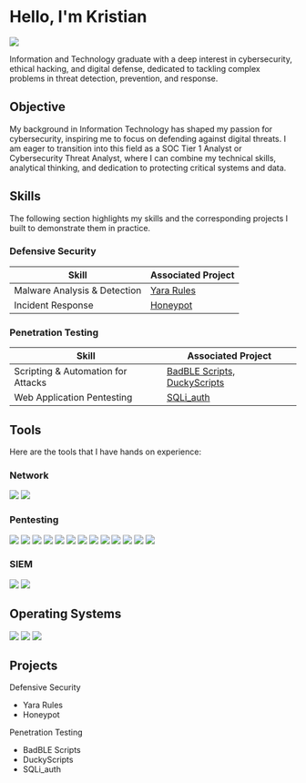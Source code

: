 # Hello, I'm Kristian
<a href="https://linkedin.com/in/kristian-jefte-santos-86b93a289"><img src="https://img.shields.io/badge/-LinkedIn-0072b1?&style=for-the-badge&logo=linkedin&logoColor=white" /></a>



Information and Technology graduate with a deep interest in cybersecurity, ethical hacking, and digital defense, dedicated to tackling complex problems in threat detection, prevention, and response.

## Objective


My background in Information Technology has shaped my passion for cybersecurity, inspiring me to focus on defending against digital threats. I am eager to transition into this field as a SOC Tier 1 Analyst or Cybersecurity Threat Analyst, where I can combine my technical skills, analytical thinking, and dedication to protecting critical systems and data.

## Skills
The following section highlights my skills and the corresponding projects I built to demonstrate them in practice.

### Defensive Security

| Skill                                         | Associated Project         |
|-----------------------------------------------|----------------------------|
| Malware Analysis & Detection |         <a href="https://google.com">Yara Rules</a>|
| Incident Response | <a href="https://google.com">Honeypot</a>|

### Penetration Testing
| Skill                                         | Associated Project         |
|-----------------------------------------------|----------------------------|
| Scripting & Automation for Attacks | <a href="https://google.com">BadBLE Scripts, </a><a href="https://google.com">DuckyScripts</a>|
| Web Application Pentesting | <a href="https://google.com">SQLi_auth</a>|



## Tools
Here are the tools that I have hands on experience:

### Network
<div>
    <img src="https://img.shields.io/badge/-Wireshark-1679A7?&style=for-the-badge&logo=Wireshark&logoColor=white" />
    <img src="https://img.shields.io/badge/-Nmap-4682B4?&style=for-the-badge&logo=nmap&logoColor=white" />    
</div>

### Pentesting
<div>
     <img src="https://img.shields.io/badge/-Nmap-4682B4?&style=for-the-badge&logo=nmap&logoColor=white" />
     <img src="https://img.shields.io/badge/-Wireshark-1679A7?&style=for-the-badge&logo=Wireshark&logoColor=white" />
     <img src="https://img.shields.io/badge/Aircrack-ng-008ECE?style=for-the-badge&logo=aircrack-ng&logoColor=white" />
     <img src="https://img.shields.io/badge/Kismet-2A2F36?style=for-the-badge&logo=kismet&logoColor=white" />
     <img src="https://img.shields.io/badge/Wifite-0E4D92?style=for-the-badge&logo=wi-fi&logoColor=white" />
     <img src="https://img.shields.io/badge/Gobuster-5E60CE?style=for-the-badge&logo=gobuster&logoColor=white" />
     <img src="https://img.shields.io/badge/FFUF-4B9CE0?style=for-the-badge&logo=format-underline-unicode-font&logoColor=white" />
     <img src="https://img.shields.io/badge/Burp%20Suite-FF4500?style=for-the-badge&logo=burpsuite&logoColor=white" />
     <img src="https://img.shields.io/badge/Caido-0F172A?style=for-the-badge&logo=caido&logoColor=white" />
     <img src="https://img.shields.io/badge/John%20The%20Ripper-46363D?style=for-the-badge&logo=probot&logoColor=white" />
     <img src="https://img.shields.io/badge/Hashcat-1876D1?style=for-the-badge&logo=hashcat&logoColor=white" />
     <img src="https://img.shields.io/badge/Hydra-FF0000?style=for-the-badge&logo=hydra&logoColor=white" />
     <img src="https://img.shields.io/badge/Medusa-0066CC?style=for-the-badge&logo=medusa&logoColor=white" />

</div>

### SIEM
<div>
    <img src="https://img.shields.io/badge/-Microsoft_Sentinel-0078D4?&style=for-the-badge&logo=Microsoft&logoColor=white" />
    <img src="https://img.shields.io/badge/Wazuh-02569B?style=for-the-badge&logo=wazuh&logoColor=white" />
</div>

<!--## Certifications
[Provide certifications that you have obtained. Use ChatGPT to help create the link - Remove this afterwards]]
<div>
<img src="https://img.shields.io/badge/-Security%2B-FF0000?&style=for-the-badge&logo=CompTIA&logoColor=white" />
<img src="https://img.shields.io/badge/-Network%2B-007ACC?&style=for-the-badge&logo=CompTIA&logoColor=white" />
<img src="https://img.shields.io/badge/-A%2B-4D4D4D?&style=for-the-badge&logo=CompTIA&logoColor=white" />
<img src="https://img.shields.io/badge/-CDSA-006400?&style=for-the-badge&logoColor=white" />
<img src="https://img.shields.io/badge/-CCD-000080?&style=for-the-badge&logoColor=white" />
</div> -->
## Operating Systems
<img src="https://img.shields.io/badge/Windows-0078D6?style=for-the-badge&logo=windows&logoColor=white" />
<img src="https://img.shields.io/badge/Kali%20Linux-557C94?style=for-the-badge&logo=kalilinux&logoColor=white" />
<img src="https://img.shields.io/badge/Parrot%20Security-15E0F7?style=for-the-badge&logo=parrotsecurity&logoColor=white" />


## Projects
Defensive Security
- Yara Rules
- Honeypot

Penetration Testing
- BadBLE Scripts
- DuckyScripts
- SQLi_auth

